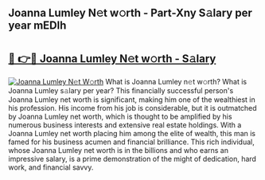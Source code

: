 ## Joanna Lumley N𝚎t w𝚘rth - Part-Xny S𝚊lary per year mEDlh

# <h2><a href="http://gc4r2fl.nevu.top/?p=Joanna+Lumley">🔗 👉🔴 Joanna Lumley N𝚎t w𝚘rth - S𝚊lary</a></h2>

[![Joanna Lumley N𝚎t W𝚘rth](https://i.imgur.com/Oavwk0R.jpeg)](http://gc4r2fl.nevu.top/?p=Joanna+Lumley)
What is Joanna Lumley n𝚎t w𝚘rth? What is Joanna Lumley s𝚊lary per year?
This financially successful person's Joanna Lumley net worth is significant, making him one of the wealthiest in his profession. His income from his job is considerable, but it is outmatched by Joanna Lumley net worth, which is thought to be amplified by his numerous business interests and extensive real estate holdings. With a Joanna Lumley net worth placing him among the elite of wealth, this man is famed for his business acumen and financial brilliance. This rich individual, whose Joanna Lumley net worth is in the billions and who earns an impressive salary, is a prime demonstration of the might of dedication, hard work, and financial savvy.
